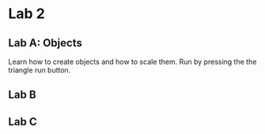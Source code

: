 # Lab 2

## Lab A: Objects
Learn how to create objects and how to scale them.
Run by pressing the the triangle run button.

## Lab B

## Lab C